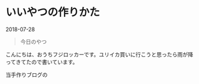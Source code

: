 # いいやつの作りかた

<time datetime="2018-07-28">2018-07-28</time>
> 今日のやつ

こんにちは、おうちフジロッカーです。ユリイカ買いに行こうと思ったら雨が降ってきてたので書いています。

当手作りブログの